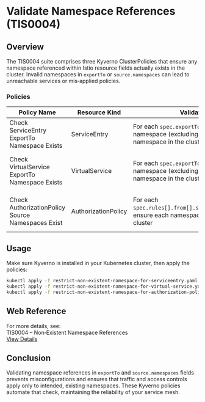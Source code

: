 # Validate Namespace References (TIS0004)

## Overview

The TIS0004 suite comprises three Kyverno ClusterPolicies that ensure any namespace referenced within Istio resource fields actually exists in the cluster. Invalid namespaces in `exportTo` or `source.namespaces` can lead to unreachable services or mis‑applied policies.

### Policies

| Policy Name                                       | Resource Kind       | Validation                                                                                             | YAML File                                                     |
| ------------------------------------------------- | ------------------- | ------------------------------------------------------------------------------------------------------ | ------------------------------------------------------------- |
| Check ServiceEntry ExportTo Namespace Exists      | ServiceEntry        | For each `spec.exportTo[]`, ensure each namespace (excluding `"."`) is a real namespace in the cluster | restrict-non-existent-namespace-for-serviceentry.yaml         |
| Check VirtualService ExportTo Namespace Exists    | VirtualService      | For each `spec.exportTo[]`, ensure each namespace (excluding `"."`) is a real namespace in the cluster | restrict-non-existent-namespace-for-virtual-service.yaml      |
| Check AuthorizationPolicy Source Namespaces Exist | AuthorizationPolicy | For each `spec.rules[].from[].source.namespaces[]`, ensure each namespace exists in the cluster        | restrict-non-existent-namespace-for-authorization-policy.yaml |

## Usage

Make sure Kyverno is installed in your Kubernetes cluster, then apply the policies:

```bash
kubectl apply -f restrict-non-existent-namespace-for-serviceentry.yaml
kubectl apply -f restrict-non-existent-namespace-for-virtual-service.yaml
kubectl apply -f restrict-non-existent-namespace-for-authorization-policy.yaml
```

## Web Reference

For more details, see:  
TIS0004 – Non‑Existent Namespace References  
[View Details](https://docs.tetrate.io/istio-subscription/tools/tca/analysis/TIS0004)

## Conclusion

Validating namespace references in `exportTo` and `source.namespaces` fields prevents misconfigurations and ensures that traffic and access controls apply only to intended, existing namespaces. These Kyverno policies automate that check, maintaining the reliability of your service mesh.
